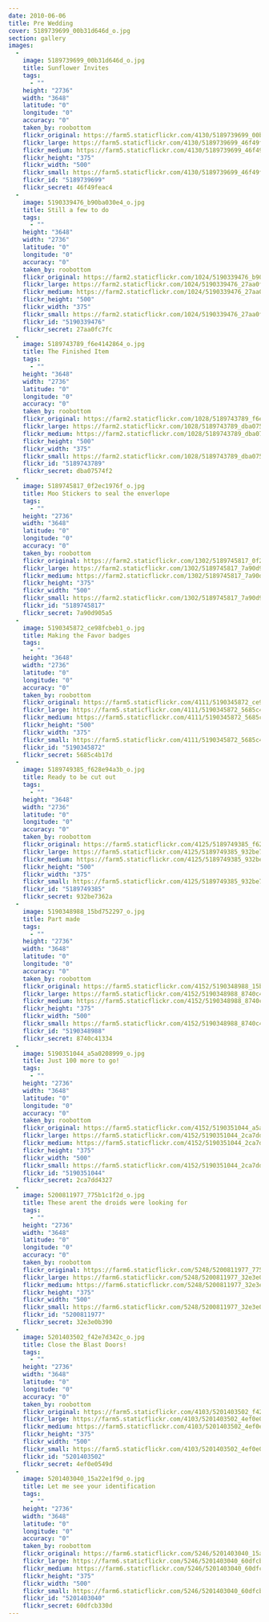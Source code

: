 ```yaml
---
date: 2010-06-06
title: Pre Wedding
cover: 5189739699_00b31d646d_o.jpg
section: gallery
images:
  - 
    image: 5189739699_00b31d646d_o.jpg
    title: Sunflower Invites
    tags:
      - ""
    height: "2736"
    width: "3648"
    latitude: "0"
    longitude: "0"
    accuracy: "0"
    taken_by: roobottom
    flickr_original: https://farm5.staticflickr.com/4130/5189739699_00b31d646d_o.jpg
    flickr_large: https://farm5.staticflickr.com/4130/5189739699_46f49feac4_b.jpg
    flickr_medium: https://farm5.staticflickr.com/4130/5189739699_46f49feac4.jpg
    flickr_height: "375"
    flickr_width: "500"
    flickr_small: https://farm5.staticflickr.com/4130/5189739699_46f49feac4_m.jpg
    flickr_id: "5189739699"
    flickr_secret: 46f49feac4
  - 
    image: 5190339476_b90ba030e4_o.jpg
    title: Still a few to do
    tags:
      - ""
    height: "3648"
    width: "2736"
    latitude: "0"
    longitude: "0"
    accuracy: "0"
    taken_by: roobottom
    flickr_original: https://farm2.staticflickr.com/1024/5190339476_b90ba030e4_o.jpg
    flickr_large: https://farm2.staticflickr.com/1024/5190339476_27aa0fc7fc_b.jpg
    flickr_medium: https://farm2.staticflickr.com/1024/5190339476_27aa0fc7fc.jpg
    flickr_height: "500"
    flickr_width: "375"
    flickr_small: https://farm2.staticflickr.com/1024/5190339476_27aa0fc7fc_m.jpg
    flickr_id: "5190339476"
    flickr_secret: 27aa0fc7fc
  - 
    image: 5189743789_f6e4142864_o.jpg
    title: The Finished Item
    tags:
      - ""
    height: "3648"
    width: "2736"
    latitude: "0"
    longitude: "0"
    accuracy: "0"
    taken_by: roobottom
    flickr_original: https://farm2.staticflickr.com/1028/5189743789_f6e4142864_o.jpg
    flickr_large: https://farm2.staticflickr.com/1028/5189743789_dba07574f2_b.jpg
    flickr_medium: https://farm2.staticflickr.com/1028/5189743789_dba07574f2.jpg
    flickr_height: "500"
    flickr_width: "375"
    flickr_small: https://farm2.staticflickr.com/1028/5189743789_dba07574f2_m.jpg
    flickr_id: "5189743789"
    flickr_secret: dba07574f2
  - 
    image: 5189745817_0f2ec1976f_o.jpg
    title: Moo Stickers to seal the enverlope
    tags:
      - ""
    height: "2736"
    width: "3648"
    latitude: "0"
    longitude: "0"
    accuracy: "0"
    taken_by: roobottom
    flickr_original: https://farm2.staticflickr.com/1302/5189745817_0f2ec1976f_o.jpg
    flickr_large: https://farm2.staticflickr.com/1302/5189745817_7a90d905a5_b.jpg
    flickr_medium: https://farm2.staticflickr.com/1302/5189745817_7a90d905a5.jpg
    flickr_height: "375"
    flickr_width: "500"
    flickr_small: https://farm2.staticflickr.com/1302/5189745817_7a90d905a5_m.jpg
    flickr_id: "5189745817"
    flickr_secret: 7a90d905a5
  - 
    image: 5190345872_ce98fcbeb1_o.jpg
    title: Making the Favor badges
    tags:
      - ""
    height: "3648"
    width: "2736"
    latitude: "0"
    longitude: "0"
    accuracy: "0"
    taken_by: roobottom
    flickr_original: https://farm5.staticflickr.com/4111/5190345872_ce98fcbeb1_o.jpg
    flickr_large: https://farm5.staticflickr.com/4111/5190345872_5685c4b17d_b.jpg
    flickr_medium: https://farm5.staticflickr.com/4111/5190345872_5685c4b17d.jpg
    flickr_height: "500"
    flickr_width: "375"
    flickr_small: https://farm5.staticflickr.com/4111/5190345872_5685c4b17d_m.jpg
    flickr_id: "5190345872"
    flickr_secret: 5685c4b17d
  - 
    image: 5189749385_f628e94a3b_o.jpg
    title: Ready to be cut out
    tags:
      - ""
    height: "3648"
    width: "2736"
    latitude: "0"
    longitude: "0"
    accuracy: "0"
    taken_by: roobottom
    flickr_original: https://farm5.staticflickr.com/4125/5189749385_f628e94a3b_o.jpg
    flickr_large: https://farm5.staticflickr.com/4125/5189749385_932be7362a_b.jpg
    flickr_medium: https://farm5.staticflickr.com/4125/5189749385_932be7362a.jpg
    flickr_height: "500"
    flickr_width: "375"
    flickr_small: https://farm5.staticflickr.com/4125/5189749385_932be7362a_m.jpg
    flickr_id: "5189749385"
    flickr_secret: 932be7362a
  - 
    image: 5190348988_15bd752297_o.jpg
    title: Part made
    tags:
      - ""
    height: "2736"
    width: "3648"
    latitude: "0"
    longitude: "0"
    accuracy: "0"
    taken_by: roobottom
    flickr_original: https://farm5.staticflickr.com/4152/5190348988_15bd752297_o.jpg
    flickr_large: https://farm5.staticflickr.com/4152/5190348988_8740c41334_b.jpg
    flickr_medium: https://farm5.staticflickr.com/4152/5190348988_8740c41334.jpg
    flickr_height: "375"
    flickr_width: "500"
    flickr_small: https://farm5.staticflickr.com/4152/5190348988_8740c41334_m.jpg
    flickr_id: "5190348988"
    flickr_secret: 8740c41334
  - 
    image: 5190351044_a5a0208999_o.jpg
    title: Just 100 more to go!
    tags:
      - ""
    height: "2736"
    width: "3648"
    latitude: "0"
    longitude: "0"
    accuracy: "0"
    taken_by: roobottom
    flickr_original: https://farm5.staticflickr.com/4152/5190351044_a5a0208999_o.jpg
    flickr_large: https://farm5.staticflickr.com/4152/5190351044_2ca7dd4327_b.jpg
    flickr_medium: https://farm5.staticflickr.com/4152/5190351044_2ca7dd4327.jpg
    flickr_height: "375"
    flickr_width: "500"
    flickr_small: https://farm5.staticflickr.com/4152/5190351044_2ca7dd4327_m.jpg
    flickr_id: "5190351044"
    flickr_secret: 2ca7dd4327
  - 
    image: 5200811977_775b1c1f2d_o.jpg
    title: These arent the droids were looking for
    tags:
      - ""
    height: "2736"
    width: "3648"
    latitude: "0"
    longitude: "0"
    accuracy: "0"
    taken_by: roobottom
    flickr_original: https://farm6.staticflickr.com/5248/5200811977_775b1c1f2d_o.jpg
    flickr_large: https://farm6.staticflickr.com/5248/5200811977_32e3e0b390_b.jpg
    flickr_medium: https://farm6.staticflickr.com/5248/5200811977_32e3e0b390.jpg
    flickr_height: "375"
    flickr_width: "500"
    flickr_small: https://farm6.staticflickr.com/5248/5200811977_32e3e0b390_m.jpg
    flickr_id: "5200811977"
    flickr_secret: 32e3e0b390
  - 
    image: 5201403502_f42e7d342c_o.jpg
    title: Close the Blast Doors!
    tags:
      - ""
    height: "2736"
    width: "3648"
    latitude: "0"
    longitude: "0"
    accuracy: "0"
    taken_by: roobottom
    flickr_original: https://farm5.staticflickr.com/4103/5201403502_f42e7d342c_o.jpg
    flickr_large: https://farm5.staticflickr.com/4103/5201403502_4ef0e0549d_b.jpg
    flickr_medium: https://farm5.staticflickr.com/4103/5201403502_4ef0e0549d.jpg
    flickr_height: "375"
    flickr_width: "500"
    flickr_small: https://farm5.staticflickr.com/4103/5201403502_4ef0e0549d_m.jpg
    flickr_id: "5201403502"
    flickr_secret: 4ef0e0549d
  - 
    image: 5201403040_15a22e1f9d_o.jpg
    title: Let me see your identification
    tags:
      - ""
    height: "2736"
    width: "3648"
    latitude: "0"
    longitude: "0"
    accuracy: "0"
    taken_by: roobottom
    flickr_original: https://farm6.staticflickr.com/5246/5201403040_15a22e1f9d_o.jpg
    flickr_large: https://farm6.staticflickr.com/5246/5201403040_60dfcb330d_b.jpg
    flickr_medium: https://farm6.staticflickr.com/5246/5201403040_60dfcb330d.jpg
    flickr_height: "375"
    flickr_width: "500"
    flickr_small: https://farm6.staticflickr.com/5246/5201403040_60dfcb330d_m.jpg
    flickr_id: "5201403040"
    flickr_secret: 60dfcb330d
---
```

